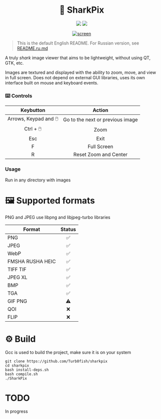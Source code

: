 <h1 align=center>🦈 SharkPix</h1>

<p align=center>
 <a href=""><img src="https://img.shields.io/badge/blump-blump-blue"></a>
 <a href=""><img src="https://img.shields.io/badge/EARLY%20ALPHA!-880808"></a>
</p>

<p align=center>
 <a href=""><img src="https://i.ibb.co/YTQHgd4D/screen.png" alt="screen" border="0"></a>
</p>

> This is the default English README. For Russian version, see [README.ru.md](README.ru.md)

A truly *shark* image viewer that aims to be lightweight, without using QT, GTK, etc.

Images are textured and displayed with the ability to zoom, move, and view in full screen. Does not depend on external GUI libraries, uses its own interface built on mouse and keyboard events.

### ⌨️ Controls
Keybutton | Action
:-------------:| :------------:
 Arrows, Keypad and 🖱️ | Go to the next or previous image
 Ctrl + 🖱️ | Zoom
 Esc | Exit
 F | Full Screen
 R | Reset Zoom and Center

### Usage
Run in any directory with images

# 🖼️ Supported formats

PNG and JPEG use libpng and libjpeg-turbo libraries

Format | Status
------------- | :------------:
PNG | ✅
JPEG | ✅
WebP | ✅
FMSHA RUSHA HEIC| ✅
TIFF TIF| ✅
JPEG XL | ✅
BMP | ✅
TGA | ✅
GIF PNG | ⚠️
QOI | ❌
FLIP | ❌

# ⚙️ Build

Gcc is used to build the project, make sure it is on your system
```
git clone https://github.com/Turb0fish/sharkpix
cd sharkpix
bash install-deps.sh
bash compile.sh
./SharkPix
```

# TODO

In progress
